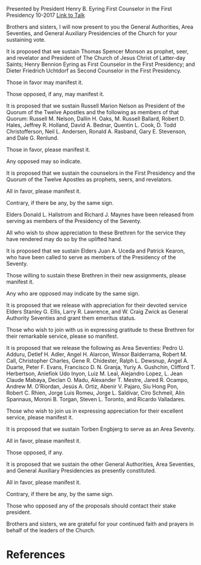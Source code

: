 Presented by President Henry B. Eyring
First Counselor in the First Presidency
10-2017
[Link to Talk](https://www.churchofjesuschrist.org/study/general-conference/2017/10/the-sustaining-of-church-officers?lang=eng)

Brothers and sisters, I will now present to you the General Authorities, Area Seventies, and General Auxiliary Presidencies of the Church for your sustaining vote.

It is proposed that we sustain Thomas Spencer Monson as prophet, seer, and revelator and President of The Church of Jesus Christ of Latter-day Saints; Henry Bennion Eyring as First Counselor in the First Presidency; and Dieter Friedrich Uchtdorf as Second Counselor in the First Presidency.

Those in favor may manifest it.

Those opposed, if any, may manifest it.

It is proposed that we sustain Russell Marion Nelson as President of the Quorum of the Twelve Apostles and the following as members of that Quorum: Russell M. Nelson, Dallin H. Oaks, M. Russell Ballard, Robert D. Hales, Jeffrey R. Holland, David A. Bednar, Quentin L. Cook, D. Todd Christofferson, Neil L. Andersen, Ronald A. Rasband, Gary E. Stevenson, and Dale G. Renlund.

Those in favor, please manifest it.

Any opposed may so indicate.

It is proposed that we sustain the counselors in the First Presidency and the Quorum of the Twelve Apostles as prophets, seers, and revelators.

All in favor, please manifest it.

Contrary, if there be any, by the same sign.

Elders Donald L. Hallstrom and Richard J. Maynes have been released from serving as members of the Presidency of the Seventy.

All who wish to show appreciation to these Brethren for the service they have rendered may do so by the uplifted hand.

It is proposed that we sustain Elders Juan A. Uceda and Patrick Kearon, who have been called to serve as members of the Presidency of the Seventy.

Those willing to sustain these Brethren in their new assignments, please manifest it.

Any who are opposed may indicate by the same sign.

It is proposed that we release with appreciation for their devoted service Elders Stanley G. Ellis, Larry R. Lawrence, and W. Craig Zwick as General Authority Seventies and grant them emeritus status.

Those who wish to join with us in expressing gratitude to these Brethren for their remarkable service, please so manifest.

It is proposed that we release the following as Area Seventies: Pedro U. Adduru, Detlef H. Adler, Angel H. Alarcon, Winsor Balderrama, Robert M. Call, Christopher Charles, Gene R. Chidester, Ralph L. Dewsnup, Ángel A. Duarte, Peter F. Evans, Francisco D. N. Granja, Yuriy A. Gushchin, Clifford T. Herbertson, Aniefiok Udo Inyon, Luiz M. Leal, Alejandro Lopez, L. Jean Claude Mabaya, Declan O. Madu, Alexander T. Mestre, Jared R. Ocampo, Andrew M. O’Riordan, Jesús A. Ortiz, Abenir V. Pajaro, Siu Hong Pon, Robert C. Rhien, Jorge Luis Romeu, Jorge L. Saldívar, Ciro Schmeil, Alin Spannaus, Moroni B. Torgan, Steven L. Toronto, and Ricardo Valladares.

Those who wish to join us in expressing appreciation for their excellent service, please manifest it.

It is proposed that we sustain Torben Engbjerg to serve as an Area Seventy.

All in favor, please manifest it.

Those opposed, if any.

It is proposed that we sustain the other General Authorities, Area Seventies, and General Auxiliary Presidencies as presently constituted.

All in favor, please manifest it.

Contrary, if there be any, by the same sign.

Those who opposed any of the proposals should contact their stake president.

Brothers and sisters, we are grateful for your continued faith and prayers in behalf of the leaders of the Church.

# References
